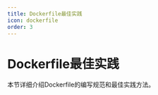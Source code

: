 ```yaml
---
title: Dockerfile最佳实践
icon: dockerfile
order: 3
---
```


# Dockerfile最佳实践

本节详细介绍Dockerfile的编写规范和最佳实践方法。
